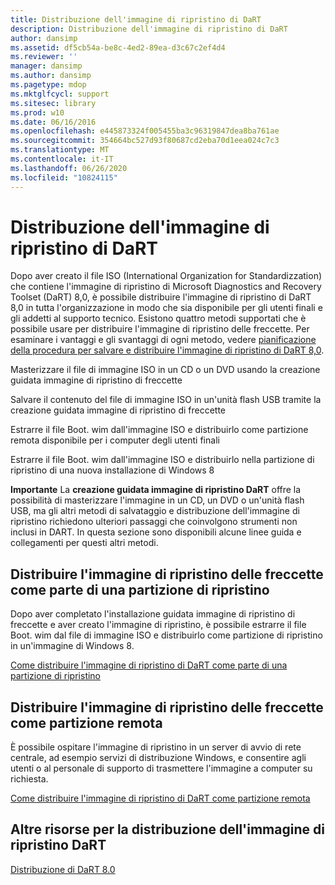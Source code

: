```yaml
---
title: Distribuzione dell'immagine di ripristino di DaRT
description: Distribuzione dell'immagine di ripristino di DaRT
author: dansimp
ms.assetid: df5cb54a-be8c-4ed2-89ea-d3c67c2ef4d4
ms.reviewer: ''
manager: dansimp
ms.author: dansimp
ms.pagetype: mdop
ms.mktglfcycl: support
ms.sitesec: library
ms.prod: w10
ms.date: 06/16/2016
ms.openlocfilehash: e445873324f005455ba3c96319847dea8ba761ae
ms.sourcegitcommit: 354664bc527d93f80687cd2eba70d1eea024c7c3
ms.translationtype: MT
ms.contentlocale: it-IT
ms.lasthandoff: 06/26/2020
ms.locfileid: "10824115"
---
```

# Distribuzione dell'immagine di ripristino di DaRT


Dopo aver creato il file ISO (International Organization for Standardizzation) che contiene l'immagine di ripristino di Microsoft Diagnostics and Recovery Toolset (DaRT) 8,0, è possibile distribuire l'immagine di ripristino di DaRT 8,0 in tutta l'organizzazione in modo che sia disponibile per gli utenti finali e gli addetti al supporto tecnico. Esistono quattro metodi supportati che è possibile usare per distribuire l'immagine di ripristino delle freccette. Per esaminare i vantaggi e gli svantaggi di ogni metodo, vedere [pianificazione della procedura per salvare e distribuire l'immagine di ripristino di DaRT 8,0](planning-how-to-save-and-deploy-the-dart-80-recovery-image-dart-8.md).

Masterizzare il file di immagine ISO in un CD o un DVD usando la creazione guidata immagine di ripristino di freccette

Salvare il contenuto del file di immagine ISO in un'unità flash USB tramite la creazione guidata immagine di ripristino di freccette

Estrarre il file Boot. wim dall'immagine ISO e distribuirlo come partizione remota disponibile per i computer degli utenti finali

Estrarre il file Boot. wim dall'immagine ISO e distribuirlo nella partizione di ripristino di una nuova installazione di Windows 8

**Importante**  La **creazione guidata immagine di ripristino DaRT** offre la possibilità di masterizzare l'immagine in un CD, un DVD o un'unità flash USB, ma gli altri metodi di salvataggio e distribuzione dell'immagine di ripristino richiedono ulteriori passaggi che coinvolgono strumenti non inclusi in DART. In questa sezione sono disponibili alcune linee guida e collegamenti per questi altri metodi.

 

## Distribuire l'immagine di ripristino delle freccette come parte di una partizione di ripristino


Dopo aver completato l'installazione guidata immagine di ripristino di freccette e aver creato l'immagine di ripristino, è possibile estrarre il file Boot. wim dal file di immagine ISO e distribuirlo come partizione di ripristino in un'immagine di Windows 8.

[Come distribuire l'immagine di ripristino di DaRT come parte di una partizione di ripristino](how-to-deploy-the-dart-recovery-image-as-part-of-a-recovery-partition-dart-8.md)

## Distribuire l'immagine di ripristino delle freccette come partizione remota


È possibile ospitare l'immagine di ripristino in un server di avvio di rete centrale, ad esempio servizi di distribuzione Windows, e consentire agli utenti o al personale di supporto di trasmettere l'immagine a computer su richiesta.

[Come distribuire l'immagine di ripristino di DaRT come partizione remota](how-to-deploy-the-dart-recovery-image-as-a-remote-partition-dart-8.md)

## Altre risorse per la distribuzione dell'immagine di ripristino DaRT


[Distribuzione di DaRT 8.0](deploying-dart-80-dart-8.md)

 

 





